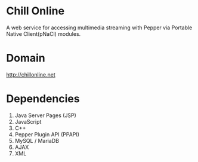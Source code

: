 

# Chill Online

A web service for accessing multimedia streaming with Pepper via Portable Native Client(pNaCl) modules.

# Domain

http://chillonline.net


# Dependencies

1. Java Server Pages (JSP)
2. JavaScript
3. C++
4. Pepper Plugin API (PPAPI)
5. MySQL / MariaDB
6. AJAX
7. XML
